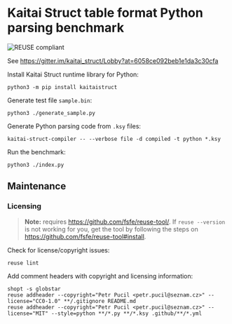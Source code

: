 <!--
SPDX-FileCopyrightText: 2021 Petr Pucil <petr.pucil@seznam.cz>

SPDX-License-Identifier: CC0-1.0
-->

# Kaitai Struct table format Python parsing benchmark

![REUSE compliant](https://github.com/github/docs/actions/workflows/reuse-lint.yml/badge.svg)

See https://gitter.im/kaitai_struct/Lobby?at=6058ce092beb1e1da3c30cfa

Install Kaitai Struct runtime library for Python:

```shell
python3 -m pip install kaitaistruct
```

Generate test file `sample.bin`:

```shell
python3 ./generate_sample.py
```

Generate Python parsing code from `.ksy` files:

```shell
kaitai-struct-compiler -- --verbose file -d compiled -t python *.ksy
```

Run the benchmark:

```shell
python3 ./index.py
```

## Maintenance

### Licensing

> **Note:** requires https://github.com/fsfe/reuse-tool/. If `reuse --version` is not working for you,
> get the tool by following the steps on https://github.com/fsfe/reuse-tool#install.

Check for license/copyright issues:

```shell
reuse lint
```

Add comment headers with copyright and licensing information:

```shell
shopt -s globstar
reuse addheader --copyright="Petr Pucil <petr.pucil@seznam.cz>" --license="CC0-1.0" **/.gitignore README.md
reuse addheader --copyright="Petr Pucil <petr.pucil@seznam.cz>" --license="MIT" --style=python **/*.py **/*.ksy .github/**/*.yml
```